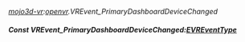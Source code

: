 _[mojo3d-vr](../../modules/mojo3d-vr/mojo3d-vr-module.md):[openvr](openvr:).VREvent\_PrimaryDashboardDeviceChanged_
##### Const VREvent\_PrimaryDashboardDeviceChanged:[EVREventType](../../modules/mojo3d-vr/openvr-evreventtype.md)
